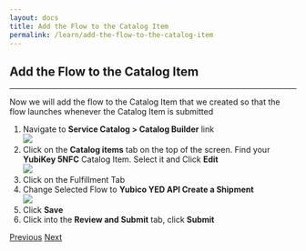 ```yaml
---
layout: docs
title: Add the Flow to the Catalog Item
permalink: /learn/add-the-flow-to-the-catalog-item
---
```

## Add the Flow to the Catalog Item
---
Now we will add the flow to the Catalog Item that we created so that the flow launches whenever the Catalog Item is submitted

1. Navigate to **Service Catalog > Catalog Builder** link  
  ![]({{site.baseurl}}/assets/images/97-catalog-builder.png)
2. Click on the **Catalog items** tab on the top of the screen. Find your **YubiKey 5NFC** Catalog Item. Select it and Click **Edit**  
  ![]({{site.baseurl}}/assets/images/111-edit-catalog-item.png)
3. Click on the Fulfillment Tab
4. Change Selected Flow to **Yubico YED API Create a Shipment**  
  ![]({{site.baseurl}}/assets/images/112-edit-selected-flow.png)
5. Click **Save**
6. Click into the **Review and Submit** tab, click **Submit**

<div class="btns">
  <a class="btn--secondary" href="/yed-spoke-example/learn/add-flow-logic">Previous</a>
  <a class="btn" href="/yed-spoke-example/learn/test-flow">Next</a>
</div>